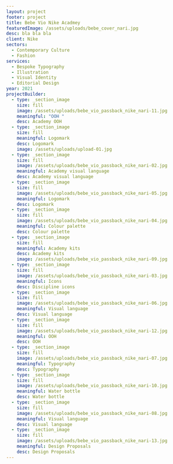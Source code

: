 ```yaml
---
layout: project
footer: project
title: Bebe Vio Nike Acadmey
featuredImage: /assets/uploads/bebe_cover_nari.jpg
desc: bla bla bla
client: Nike
sectors:
  - Contemporary Culture
  - Fashion
services:
  - Bespoke Typography
  - Illustration
  - Visual Identity
  - Editorial Design
year: 2021
projectBuilder:
  - type: _section_image
    size: fill
    image: /assets/uploads/bebe_vio_passback_nike_nari-11.jpg
    meaningful: "OOH "
    desc: Academy OOH
  - type: _section_image
    size: fill
    meaningful: Logomark
    desc: Logomark
    image: /assets/uploads/upload-01.jpg
  - type: _section_image
    size: fill
    image: /assets/uploads/bebe_vio_passback_nike_nari-02.jpg
    meaningful: Academy visual language
    desc: Academy visual language
  - type: _section_image
    size: fill
    image: /assets/uploads/bebe_vio_passback_nike_nari-05.jpg
    meaningful: Logomark
    desc: Logomark
  - type: _section_image
    size: fill
    image: /assets/uploads/bebe_vio_passback_nike_nari-04.jpg
    meaningful: Colour palette
    desc: Colour palette
  - type: _section_image
    size: fill
    meaningful: Academy kits
    desc: Academy kits
    image: /assets/uploads/bebe_vio_passback_nike_nari-09.jpg
  - type: _section_image
    size: fill
    image: /assets/uploads/bebe_vio_passback_nike_nari-03.jpg
    meaningful: Icons
    desc: Discipline icons
  - type: _section_image
    size: fill
    image: /assets/uploads/bebe_vio_passback_nike_nari-06.jpg
    meaningful: Visual language
    desc: Visual language
  - type: _section_image
    size: fill
    image: /assets/uploads/bebe_vio_passback_nike_nari-12.jpg
    meaningful: OOH
    desc: OOH
  - type: _section_image
    size: fill
    image: /assets/uploads/bebe_vio_passback_nike_nari-07.jpg
    meaningful: Typography
    desc: Typography
  - type: _section_image
    size: fill
    image: /assets/uploads/bebe_vio_passback_nike_nari-10.jpg
    meaningful: Water bottle
    desc: Water bottle
  - type: _section_image
    size: fill
    image: /assets/uploads/bebe_vio_passback_nike_nari-08.jpg
    meaningful: Visual language
    desc: Visual language
  - type: _section_image
    size: fill
    image: /assets/uploads/bebe_vio_passback_nike_nari-13.jpg
    meaningful: Design Proposals
    desc: Design Proposals
---
```

